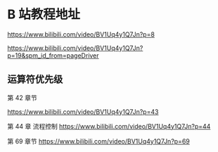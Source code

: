 # B 站教程地址

https://www.bilibili.com/video/BV1Uq4y1Q7Jn?p=8

https://www.bilibili.com/video/BV1Uq4y1Q7Jn?p=19&spm_id_from=pageDriver

## 运算符优先级

第 42 章节

https://www.bilibili.com/video/BV1Uq4y1Q7Jn?p=43

第 44 章 流程控制
https://www.bilibili.com/video/BV1Uq4y1Q7Jn?p=44

第 69 章节
https://www.bilibili.com/video/BV1Uq4y1Q7Jn?p=69
